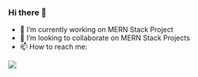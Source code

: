 ### Hi there 👋

- 🔭 I’m currently working on MERN Stack Project
- 👯 I’m looking to collaborate on MERN Stack Projects
- 📫 How to reach me:

<picture>
  <source
    srcset="https://github-readme-stats.vercel.app/api?username=meshwamehta&show_icons=true&theme=dark"
    media="(prefers-color-scheme: dark)"
  />
  <source
    srcset="https://github-readme-stats.vercel.app/api?username=meshwamehta&show_icons=true"
    media="(prefers-color-scheme: dark), (prefers-color-scheme: )"
  />
  <img src="https://github-readme-stats.vercel.app/api?username=meshwamehta&show_icons=true" />
  <source
    srcset="https://github-readme-stats.vercel.app/api/top-langs/?username=meshwamehta&size_weight=0.5&count_weight=0.5"
  />
</picture>
